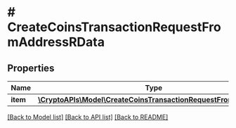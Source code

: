 # # CreateCoinsTransactionRequestFromAddressRData

## Properties

Name | Type | Description | Notes
------------ | ------------- | ------------- | -------------
**item** | [**\CryptoAPIs\Model\CreateCoinsTransactionRequestFromAddressRI**](CreateCoinsTransactionRequestFromAddressRI.md) |  |

[[Back to Model list]](../../README.md#models) [[Back to API list]](../../README.md#endpoints) [[Back to README]](../../README.md)
